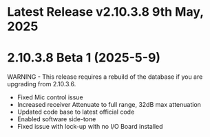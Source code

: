 # Latest Release v2.10.3.8 9th May, 2025

# 2.10.3.8 Beta 1 (2025-5-9)
WARNING - This release requires a rebuild of the database if you are upgrading 
from 2.10.3.6. 

- Fixed Mic control issue
- Increased receiver Attenuate to full range, 32dB max attenuation
- Updated code base to latest official code
- Enabled software side-tone
- Fixed issue with lock-up with no I/O Board installed

